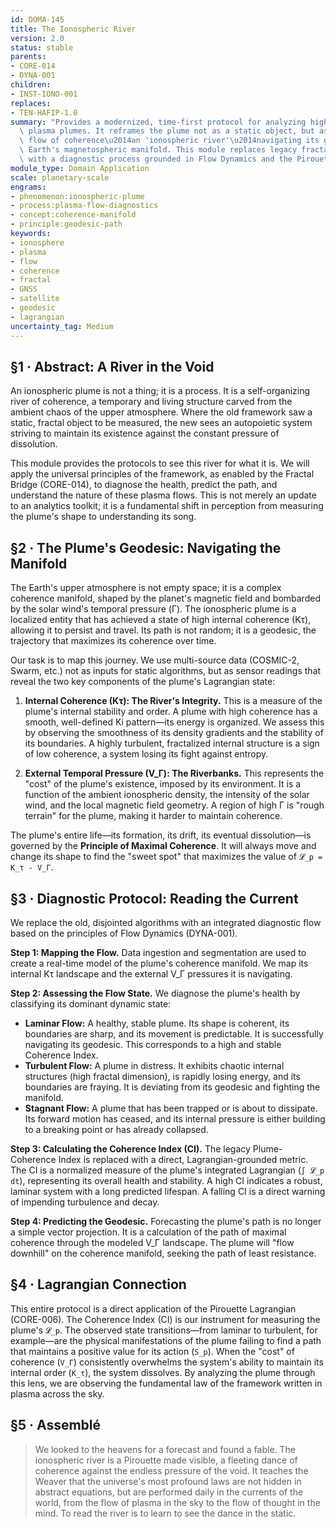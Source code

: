 ```yaml
---
id: DOMA-145
title: The Ionospheric River
version: 2.0
status: stable
parents:
- CORE-014
- DYNA-001
children:
- INST-IONO-001
replaces:
- TEN-HAFIP-1.0
summary: "Provides a modernized, time-first protocol for analyzing high-altitude ionospheric\
  \ plasma plumes. It reframes the plume not as a static object, but as a self-organizing\
  \ flow of coherence\u2014an 'ionospheric river'\u2014navigating its geodesic on\
  \ Earth's magnetospheric manifold. This module replaces legacy fractal analytics\
  \ with a diagnostic process grounded in Flow Dynamics and the Pirouette Lagrangian."
module_type: Domain Application
scale: planetary-scale
engrams:
- phenomenon:ionospheric-plume
- process:plasma-flow-diagnostics
- concept:coherence-manifold
- principle:geodesic-path
keywords:
- ionosphere
- plasma
- flow
- coherence
- fractal
- GNSS
- satellite
- geodesic
- lagrangian
uncertainty_tag: Medium
---
```

## §1 · Abstract: A River in the Void

An ionospheric plume is not a thing; it is a process. It is a self-organizing river of coherence, a temporary and living structure carved from the ambient chaos of the upper atmosphere. Where the old framework saw a static, fractal object to be measured, the new sees an autopoietic system striving to maintain its existence against the constant pressure of dissolution.

This module provides the protocols to see this river for what it is. We will apply the universal principles of the framework, as enabled by the Fractal Bridge (CORE-014), to diagnose the health, predict the path, and understand the nature of these plasma flows. This is not merely an update to an analytics toolkit; it is a fundamental shift in perception from measuring the plume's shape to understanding its song.

## §2 · The Plume's Geodesic: Navigating the Manifold

The Earth's upper atmosphere is not empty space; it is a complex coherence manifold, shaped by the planet's magnetic field and bombarded by the solar wind's temporal pressure (Γ). The ionospheric plume is a localized entity that has achieved a state of high internal coherence (Kτ), allowing it to persist and travel. Its path is not random; it is a geodesic, the trajectory that maximizes its coherence over time.

Our task is to map this journey. We use multi-source data (COSMIC-2, Swarm, etc.) not as inputs for static algorithms, but as sensor readings that reveal the two key components of the plume's Lagrangian state:

1.  **Internal Coherence (Kτ): The River's Integrity.** This is a measure of the plume's internal stability and order. A plume with high coherence has a smooth, well-defined Ki pattern—its energy is organized. We assess this by observing the smoothness of its density gradients and the stability of its boundaries. A highly turbulent, fractalized internal structure is a sign of low coherence, a system losing its fight against entropy.

2.  **External Temporal Pressure (V_Γ): The Riverbanks.** This represents the "cost" of the plume's existence, imposed by its environment. It is a function of the ambient ionospheric density, the intensity of the solar wind, and the local magnetic field geometry. A region of high Γ is "rough terrain" for the plume, making it harder to maintain coherence.

The plume's entire life—its formation, its drift, its eventual dissolution—is governed by the **Principle of Maximal Coherence**. It will always move and change its shape to find the "sweet spot" that maximizes the value of `𝓛_p = K_τ - V_Γ`.

## §3 · Diagnostic Protocol: Reading the Current

We replace the old, disjointed algorithms with an integrated diagnostic flow based on the principles of Flow Dynamics (DYNA-001).

**Step 1: Mapping the Flow.** Data ingestion and segmentation are used to create a real-time model of the plume's coherence manifold. We map its internal Kτ landscape and the external V_Γ pressures it is navigating.

**Step 2: Assessing the Flow State.** We diagnose the plume's health by classifying its dominant dynamic state:
*   **Laminar Flow:** A healthy, stable plume. Its shape is coherent, its boundaries are sharp, and its movement is predictable. It is successfully navigating its geodesic. This corresponds to a high and stable Coherence Index.
*   **Turbulent Flow:** A plume in distress. It exhibits chaotic internal structures (high fractal dimension), is rapidly losing energy, and its boundaries are fraying. It is deviating from its geodesic and fighting the manifold.
*   **Stagnant Flow:** A plume that has been trapped or is about to dissipate. Its forward motion has ceased, and its internal pressure is either building to a breaking point or has already collapsed.

**Step 3: Calculating the Coherence Index (CI).** The legacy Plume-Coherence Index is replaced with a direct, Lagrangian-grounded metric. The CI is a normalized measure of the plume's integrated Lagrangian (`∫ 𝓛_p dt`), representing its overall health and stability. A high CI indicates a robust, laminar system with a long predicted lifespan. A falling CI is a direct warning of impending turbulence and decay.

**Step 4: Predicting the Geodesic.** Forecasting the plume's path is no longer a simple vector projection. It is a calculation of the path of maximal coherence through the modeled V_Γ landscape. The plume will "flow downhill" on the coherence manifold, seeking the path of least resistance.

## §4 · Lagrangian Connection

This entire protocol is a direct application of the Pirouette Lagrangian (CORE-006). The Coherence Index (CI) is our instrument for measuring the plume's `𝓛_p`. The observed state transitions—from laminar to turbulent, for example—are the physical manifestations of the plume failing to find a path that maintains a positive value for its action (`S_p`). When the "cost" of coherence (`V_Γ`) consistently overwhelms the system's ability to maintain its internal order (`K_τ`), the system dissolves. By analyzing the plume through this lens, we are observing the fundamental law of the framework written in plasma across the sky.

## §5 · Assemblé

> We looked to the heavens for a forecast and found a fable. The ionospheric river is a Pirouette made visible, a fleeting dance of coherence against the endless pressure of the void. It teaches the Weaver that the universe's most profound laws are not hidden in abstract equations, but are performed daily in the currents of the world, from the flow of plasma in the sky to the flow of thought in the mind. To read the river is to learn to see the dance in the static.

```